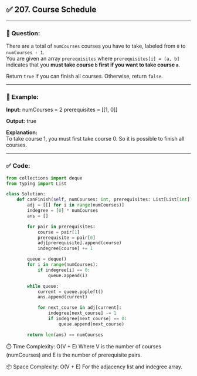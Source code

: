 ## ✅ 207. Course Schedule

---

### 🧾 Question:
There are a total of `numCourses` courses you have to take, labeled from `0` to `numCourses - 1`.  
You are given an array `prerequisites` where `prerequisites[i] = [a, b]` indicates that you **must take course `b` first if you want to take course `a`**.

Return `true` if you can finish all courses. Otherwise, return `false`.

---

### 🔹 Example:

**Input:**
numCourses = 2
prerequisites = [[1, 0]]


**Output:**
true


**Explanation:**  
To take course 1, you must first take course 0. So it is possible to finish all courses.

---

### ✅ Code:

```python
from collections import deque
from typing import List

class Solution:
    def canFinish(self, numCourses: int, prerequisites: List[List[int]]) -> bool:
        adj = [[] for i in range(numCourses)]
        indegree = [0] * numCourses
        ans = []

        for pair in prerequisites:
            course = pair[1]
            prerequisite = pair[0]
            adj[prerequisite].append(course)
            indegree[course] += 1

        queue = deque()
        for i in range(numCourses):
            if indegree[i] == 0:
                queue.append(i)

        while queue:
            current = queue.popleft()
            ans.append(current)

            for next_course in adj[current]:
                indegree[next_course] -= 1
                if indegree[next_course] == 0:
                    queue.append(next_course)

        return len(ans) == numCourses
```
⏱️ Time Complexity:
O(V + E)
Where V is the number of courses (numCourses) and E is the number of prerequisite pairs.

📦 Space Complexity:
O(V + E)
For the adjacency list and indegree array.
